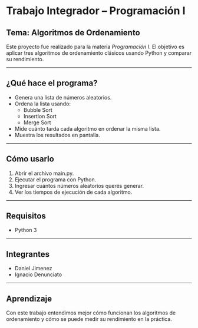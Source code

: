 # Trabajo Integrador – Programación I

## Tema: Algoritmos de Ordenamiento

Este proyecto fue realizado para la materia *Programación I*. El objetivo es aplicar tres algoritmos de ordenamiento clásicos usando Python y comparar su rendimiento.

---

## ¿Qué hace el programa?

- Genera una lista de números aleatorios.
- Ordena la lista usando:
  - Bubble Sort
  - Insertion Sort
  - Merge Sort
- Mide cuánto tarda cada algoritmo en ordenar la misma lista.
- Muestra los resultados en pantalla.

---

## Cómo usarlo

1. Abrir el archivo main.py.
2. Ejecutar el programa con Python.
3. Ingresar cuántos números aleatorios querés generar.
4. Ver los tiempos de ejecución de cada algoritmo.

---

## Requisitos

- Python 3

---

## Integrantes

- Daniel Jimenez 
- Ignacio Denunciato

---

## Aprendizaje

Con este trabajo entendimos mejor cómo funcionan los algoritmos de ordenamiento y cómo se puede medir su rendimiento en la práctica.

